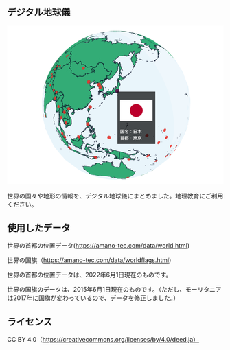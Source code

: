 ## デジタル地球儀

![デジタル地球儀](./ogp.png)

世界の国々や地形の情報を、デジタル地球儀にまとめました。地理教育にご利用ください。

## 使用したデータ

世界の首都の位置データ(https://amano-tec.com/data/world.html)

世界の国旗（https://amano-tec.com/data/worldflags.html)

世界の首都の位置データは、2022年6月1日現在のものです。

世界の国旗のデータは、2015年6月1日現在のものです。（ただし、モーリタニアは2017年に国旗が変わっているので、データを修正しました。）

## ライセンス

CC BY 4.0（https://creativecommons.org/licenses/by/4.0/deed.ja）
